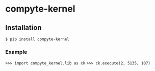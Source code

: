 # compyte-kernel

## Installation
`$ pip install compyte-kernel `

### Example 
`>>> import compyte_kernel.lib as ck`
`>>> ck.execute(2, 5135, 107)`



